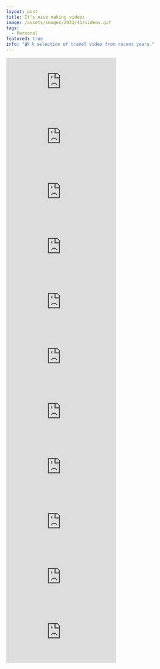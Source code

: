 ```yaml
---
layout: post
title: It's nice making videos
image: /assets/images/2023/11/videos.gif
tags:
  - Personal
featured: true
info: "📹 A selection of travel video from recent years."
---
```



<iframe src='https://www.youtube.com/embed/6i2FBRnzXu0?rel=0' loading="lazy" frameborder='0' allow="accelerometer; autoplay; encrypted-media; gyroscope; picture-in-picture" allowfullscreen></iframe>

<iframe src='https://www.youtube.com/embed/vkfC58Wtvm4?rel=0' loading="lazy" frameborder='0' allow="accelerometer; autoplay; encrypted-media; gyroscope; picture-in-picture" allowfullscreen></iframe>

<iframe src='https://www.youtube.com/embed/zypcttH6EQU?rel=0' loading="lazy" frameborder='0' allow="accelerometer; autoplay; encrypted-media; gyroscope; picture-in-picture" allowfullscreen></iframe>

<iframe src='https://www.youtube.com/embed/YUWkQb--h9o?rel=0' loading="lazy" frameborder='0' allow="accelerometer; autoplay; encrypted-media; gyroscope; picture-in-picture" allowfullscreen></iframe>

<iframe src='https://www.youtube.com/embed/M4cNTlorCFs?rel=0' loading="lazy" frameborder='0' allow="accelerometer; autoplay; encrypted-media; gyroscope; picture-in-picture" allowfullscreen></iframe>

<iframe src='https://www.youtube.com/embed/bhL0qP_CiPo?rel=0' loading="lazy" frameborder='0' allow="accelerometer; autoplay; encrypted-media; gyroscope; picture-in-picture" allowfullscreen></iframe>

<iframe src='https://www.youtube.com/embed/4oOGCPP_FXw?rel=0' loading="lazy" frameborder='0' allow="accelerometer; autoplay; encrypted-media; gyroscope; picture-in-picture" allowfullscreen></iframe>

<iframe src='https://www.youtube.com/embed/lGsEbqd2kWg?rel=0' loading="lazy" frameborder='0' allow="accelerometer; autoplay; encrypted-media; gyroscope; picture-in-picture" allowfullscreen></iframe>

<iframe src='https://www.youtube.com/embed/6RMCwYtDJnk?rel=0' loading="lazy" frameborder='0' allow="accelerometer; autoplay; encrypted-media; gyroscope; picture-in-picture" allowfullscreen></iframe>

<iframe src='https://www.youtube.com/embed/WOhp_85_sOE?rel=0' loading="lazy" frameborder='0' allow="accelerometer; autoplay; encrypted-media; gyroscope; picture-in-picture" allowfullscreen></iframe>

<iframe src='https://www.youtube.com/embed/siIM1Y7CVH0?rel=0' loading="lazy" frameborder='0' allow="accelerometer; autoplay; encrypted-media; gyroscope; picture-in-picture" allowfullscreen></iframe>
